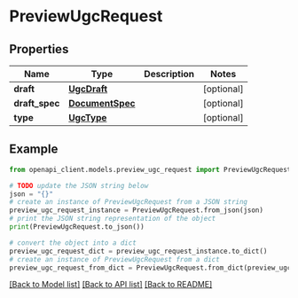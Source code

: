 # PreviewUgcRequest


## Properties

Name | Type | Description | Notes
------------ | ------------- | ------------- | -------------
**draft** | [**UgcDraft**](UgcDraft.md) |  | [optional] 
**draft_spec** | [**DocumentSpec**](DocumentSpec.md) |  | [optional] 
**type** | [**UgcType**](UgcType.md) |  | [optional] 

## Example

```python
from openapi_client.models.preview_ugc_request import PreviewUgcRequest

# TODO update the JSON string below
json = "{}"
# create an instance of PreviewUgcRequest from a JSON string
preview_ugc_request_instance = PreviewUgcRequest.from_json(json)
# print the JSON string representation of the object
print(PreviewUgcRequest.to_json())

# convert the object into a dict
preview_ugc_request_dict = preview_ugc_request_instance.to_dict()
# create an instance of PreviewUgcRequest from a dict
preview_ugc_request_from_dict = PreviewUgcRequest.from_dict(preview_ugc_request_dict)
```
[[Back to Model list]](../README.md#documentation-for-models) [[Back to API list]](../README.md#documentation-for-api-endpoints) [[Back to README]](../README.md)


